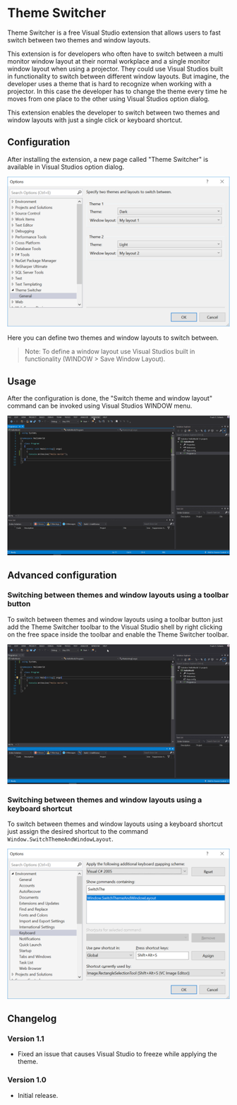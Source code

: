 # Theme Switcher

Theme Switcher is a free Visual Studio extension that allows users to fast switch between two themes and window layouts.

This extension is for developers who often have to switch between a multi monitor window layout at their normal workplace and a single monitor window layout when using a projector. They could use Visual Studios built in functionality to switch between different window layouts. But imagine, the developer uses a theme that is hard to recognize when working with a projector. In this case the developer has to change the theme every time he moves from one place to the other using Visual Studios option dialog.

This extension enables the developer to switch between two themes and window layouts with just a single click or keyboard shortcut.

## Configuration

After installing the extension, a new page called "Theme Switcher" is available in Visual Studios option dialog.

![Theme Switcher options](Assets/Screenshots/ThemeSwitcherConfiguration.png)

Here you can define two themes and window layouts to switch between.

> Note: To define a window layout use Visual Studios built in functionality (WINDOW > Save Window Layout).

## Usage

After the configuration is done, the "Switch theme and window layout" command can be invoked using Visual Studios WINDOW menu.

![Switch theme and window layout using the WINDOW menu](Assets/Screenshots/MenuSwitch.gif)

## Advanced configuration

### Switching between themes and window layouts using a toolbar button

To switch between themes and window layouts using a toolbar button just add the Theme Switcher toolbar to the Visual Studio shell by right clicking on the free space inside the toolbar and enable the Theme Switcher toolbar.

![Switch theme and window layout using a toolbar button](Assets/Screenshots/ToolbarSwitch.gif)

### Switching between themes and window layouts using a keyboard shortcut

To switch between themes and window layouts using a keyboard shortcut just assign the desired shortcut to the command `Window.SwitchThemeAndWindowLayout`.

![Keyboard options](Assets/Screenshots/KeyboardConfiguration.png)

## Changelog
### Version 1.1
* Fixed an issue that causes Visual Studio to freeze while applying the theme.

### Version 1.0
* Initial release.
